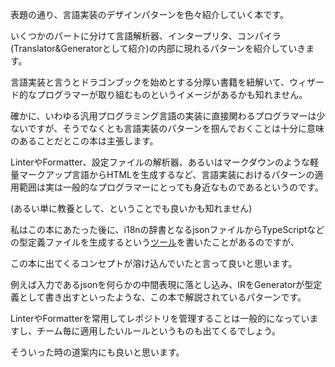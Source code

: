 表題の通り、言語実装のデザインパターンを色々紹介していく本です。


いくつかのパートに分けて言語解析器、インタープリタ、コンパイラ(Translator&Generatorとして紹介)の内部に現れるパターンを紹介していきます。





言語実装と言うとドラゴンブックを始めとする分厚い書籍を紐解いて、ウィザード的なプログラマーが取り組むものというイメージがあるかも知れません。


確かに、いわゆる汎用プログラミング言語の実装に直接関わるプログラマーは少ないですが、そうでなくとも言語実装のパターンを掴んでおくことは十分に意味のあることだとこの本は主張します。


LinterやFormatter、設定ファイルの解析器、あるいはマークダウンのような軽量マークアップ言語からHTMLを生成するなど、言語実装におけるパターンの適用範囲は実は一般的なプログラマーにとっても身近なものであるというのです。


(あるい単に教養として、ということでも良いかも知れません)





私はこの本にあたった後に、i18nの辞書となるjsonファイルからTypeScriptなどの型定義ファイルを生成するという[ツール](https://github.com/kogai/typed_i18n)を書いたことがあるのですが、


この本に出てくるコンセプトが溶け込んでいたと言って良いと思います。


例えば入力であるjsonを何らかの中間表現に落とし込み、IRをGeneratorが型定義として書き出すといったような、この本で解説されているパターンです。





LinterやFormatterを常用してレポジトリを管理することは一般的になっていますし、チーム毎に適用したいルールというものも出てくるでしょう。


そういった時の道案内にも良いと思います。







